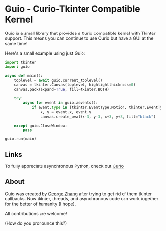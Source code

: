 Guio - Curio-Tkinter Compatible Kernel
======================================
Guio is a small library that provides a Curio compatible kernel with Tkinter support. This means you can continue to use Curio but have a GUI at the same time!

Here's a small example using just Guio:

```python
import tkinter
import guio

async def main():
    toplevel = await guio.current_toplevel()
    canvas = tkinter.Canvas(toplevel, highlightthickness=0)
    canvas.pack(expand=True, fill=tkinter.BOTH)

    try:
        async for event in guio.aevents():
            if event.type in {tkinter.EventType.Motion, tkinter.EventType.Enter}:
                x, y = event.x, event.y
                canvas.create_oval(x-3, y-3, x+3, y+3, fill="black")

    except guio.CloseWindow:
        pass

guio.run(main)
```

Links
-----
To fully appreciate asynchronous Python, check out [Curio](https://github.com/dabeaz/curio "curio - concurrent I/O")!

About
-----
Guio was created by [George Zhang](@geetransit) after trying to get rid of them tkinter callbacks. Now tkinter, threads, and asynchronous code can work together for the better of humanity (I hope).

All contributions are welcome!

(How do you pronounce this?)
